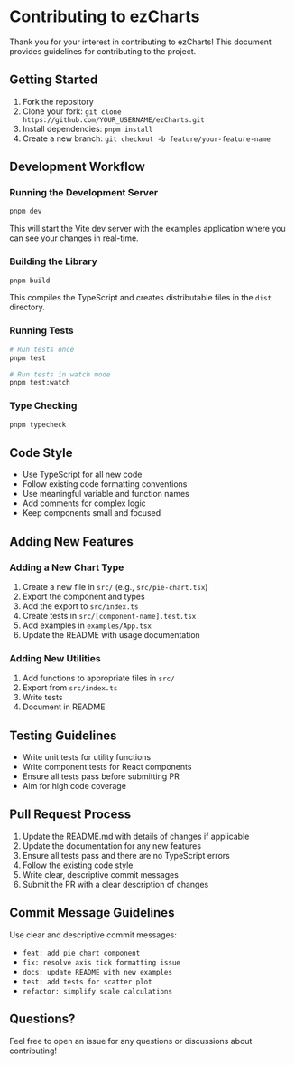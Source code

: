 # Contributing to ezCharts

Thank you for your interest in contributing to ezCharts! This document provides guidelines for contributing to the project.

## Getting Started

1. Fork the repository
2. Clone your fork: `git clone https://github.com/YOUR_USERNAME/ezCharts.git`
3. Install dependencies: `pnpm install`
4. Create a new branch: `git checkout -b feature/your-feature-name`

## Development Workflow

### Running the Development Server

```bash
pnpm dev
```

This will start the Vite dev server with the examples application where you can see your changes in real-time.

### Building the Library

```bash
pnpm build
```

This compiles the TypeScript and creates distributable files in the `dist` directory.

### Running Tests

```bash
# Run tests once
pnpm test

# Run tests in watch mode
pnpm test:watch
```

### Type Checking

```bash
pnpm typecheck
```

## Code Style

- Use TypeScript for all new code
- Follow existing code formatting conventions
- Use meaningful variable and function names
- Add comments for complex logic
- Keep components small and focused

## Adding New Features

### Adding a New Chart Type

1. Create a new file in `src/` (e.g., `src/pie-chart.tsx`)
2. Export the component and types
3. Add the export to `src/index.ts`
4. Create tests in `src/[component-name].test.tsx`
5. Add examples in `examples/App.tsx`
6. Update the README with usage documentation

### Adding New Utilities

1. Add functions to appropriate files in `src/`
2. Export from `src/index.ts`
3. Write tests
4. Document in README

## Testing Guidelines

- Write unit tests for utility functions
- Write component tests for React components
- Ensure all tests pass before submitting PR
- Aim for high code coverage

## Pull Request Process

1. Update the README.md with details of changes if applicable
2. Update the documentation for any new features
3. Ensure all tests pass and there are no TypeScript errors
4. Follow the existing code style
5. Write clear, descriptive commit messages
6. Submit the PR with a clear description of changes

## Commit Message Guidelines

Use clear and descriptive commit messages:

- `feat: add pie chart component`
- `fix: resolve axis tick formatting issue`
- `docs: update README with new examples`
- `test: add tests for scatter plot`
- `refactor: simplify scale calculations`

## Questions?

Feel free to open an issue for any questions or discussions about contributing!
